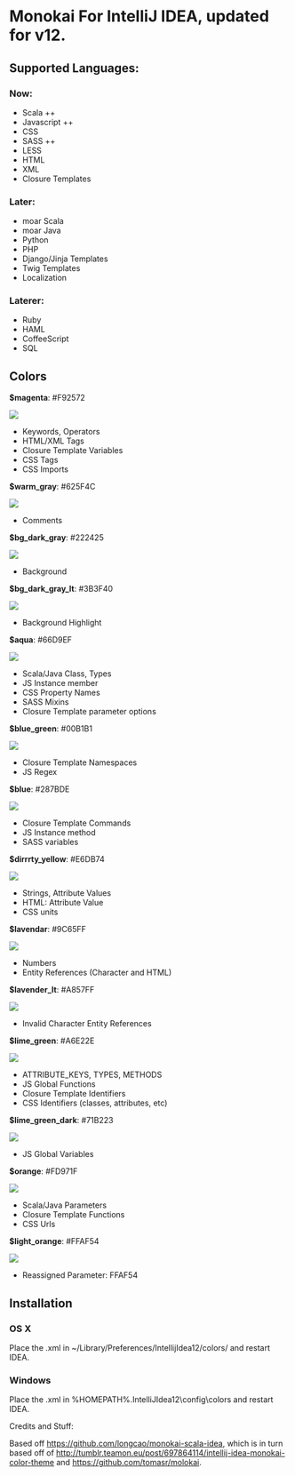# Monokai For IntelliJ IDEA, updated for v12.

## Supported Languages:

### Now: 

- Scala ++
- Javascript ++
- CSS
- SASS ++
- LESS
- HTML
- XML
- Closure Templates

### Later:

- moar Scala
- moar Java
- Python
- PHP
- Django/Jinja Templates
- Twig Templates
- Localization


### Laterer:

- Ruby
- HAML
- CoffeeScript
- SQL

## Colors

**$magenta**: #F92572

![](http://www.colorhexa.com/f92572.png)
- Keywords, Operators
- HTML/XML Tags
- Closure Template Variables
- CSS Tags
- CSS Imports


**$warm_gray**: #625F4C

![](http://www.colorhexa.com/625f4c.png)
- Comments


**$bg_dark_gray**: #222425

![](http://www.colorhexa.com/222425.png)
- Background


**$bg_dark_gray_lt**: #3B3F40

![](http://www.colorhexa.com/3b3f40.png)
- Background Highlight


**$aqua**: #66D9EF

![](http://www.colorhexa.com/66d9ef.png)
- Scala/Java Class, Types
- JS Instance member
- CSS Property Names
- SASS Mixins
- Closure Template parameter options



**$blue_green**: #00B1B1

![](http://www.colorhexa.com/00b1b1.png)
- Closure Template Namespaces
- JS Regex


**$blue**: #287BDE

![](http://www.colorhexa.com/287bde.png)
- Closure Template Commands
- JS Instance method
- SASS variables


**$dirrrty_yellow**: #E6DB74

![](http://www.colorhexa.com/e6db74.png)
- Strings, Attribute Values
- HTML: Attribute Value
- CSS units


**$lavendar**: #9C65FF

![](http://www.colorhexa.com/9c65ff.png)
- Numbers
- Entity References (Character and HTML)


**$lavender_lt**: #A857FF

![](http://www.colorhexa.com/a857ff.png)
- Invalid Character Entity References


**$lime_green**: #A6E22E

![](http://www.colorhexa.com/a6e22e.png)
- ATTRIBUTE_KEYS, TYPES, METHODS
- JS Global Functions
- Closure Template Identifiers
- CSS Identifiers (classes, attributes, etc)


**$lime_green_dark**: #71B223

![](http://www.colorhexa.com/71b223.png)
- JS Global Variables

**$orange**: #FD971F

![](http://www.colorhexa.com/fd971d.png)
- Scala/Java Parameters
- Closure Template Functions
- CSS Urls

**$light_orange**: #FFAF54

![](http://www.colorhexa.com/ffaf54.png)
- Reassigned Parameter: FFAF54


## Installation

### OS X

Place the .xml in ~/Library/Preferences/IntellijIdea12/colors/ and restart IDEA.

### Windows
Place the .xml in %HOMEPATH%.IntelliJIdea12\config\colors and restart IDEA.


Credits and Stuff:

Based off https://github.com/longcao/monokai-scala-idea, which is in turn based off of http://tumblr.teamon.eu/post/697864114/intellij-idea-monokai-color-theme and https://github.com/tomasr/molokai.

